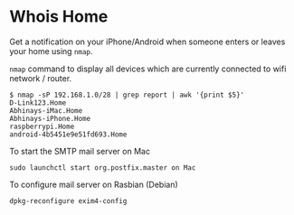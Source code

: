 # Whois Home

Get a notification on your iPhone/Android when someone enters or leaves your home using `nmap`.

`nmap` command to display all devices which are currently connected to wifi network / router.

    $ nmap -sP 192.168.1.0/28 | grep report | awk '{print $5}'
    D-Link123.Home
    Abhinays-iMac.Home
    Abhinays-iPhone.Home
    raspberrypi.Home
    android-4b5451e9e51fd693.Home

To start the SMTP mail server on Mac

    sudo launchctl start org.postfix.master on Mac

To configure mail server on Rasbian (Debian)

    dpkg-reconfigure exim4-config
